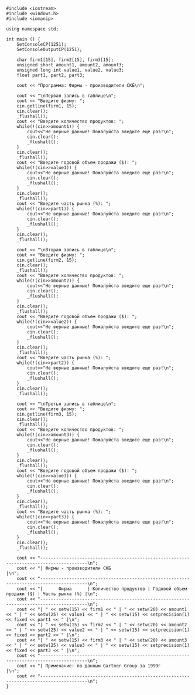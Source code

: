 ﻿```
#include <iostream>
#include <windows.h>
#include <iomanip>

using namespace std;

int main () {
	SetConsoleCP(1251);
	SetConsoleOutputCP(1251);

	char firm1[15], firm2[15], firm3[15];
	unsigned short amount1, amount2, amount3;
	unsigned long int value1, value2, value3;
	float part1, part2, part3;
	
	cout << "Программа: Фирмы - производители СКБ\n";
	
	cout << "\nПервая запись в таблице\n";
	cout << "Введите фирму: ";
	cin.getline(firm1, 15);
    cin.clear();
	_flushall();
	cout << "Введите количество продуктов: ";
	while(!(cin>>amount1)) {
		cout<<"Не верные данные! Пожалуйста введите еще раз!\n";
		cin.clear();
		_flushall();
	}
	cin.clear();
	_flushall();
	cout << "Введите годовой объем продажи ($): ";
	while(!(cin>>value1)) {
		cout<<"Не верные данные! Пожалуйста введите еще раз!\n";
		cin.clear();
		_flushall();
	}
	cin.clear();
	_flushall();
	cout << "Введите часть рынка (%): ";
	while(!(cin>>part1)) {
		cout<<"Не верные данные! Пожалуйста введите еще раз!\n";
		cin.clear();
		_flushall();
	}
	cin.clear();
	_flushall();
	
	cout << "\nВторая запись в таблице\n";
	cout << "Введите фирму: ";
	cin.getline(firm2, 15);
    cin.clear();
	_flushall();
	cout << "Введите количество продуктов: ";
	while(!(cin>>amount2)) {
		cout<<"Не верные данные! Пожалуйста введите еще раз!\n";
		cin.clear();
		_flushall();
	}
	cin.clear();
	_flushall();
	cout << "Введите годовой объем продажи ($): ";
	while(!(cin>>value2)) {
		cout<<"Не верные данные! Пожалуйста введите еще раз!\n";
		cin.clear();
		_flushall();
	}
	cin.clear();
	_flushall();
	cout << "Введите часть рынка (%): ";
	while(!(cin>>part2)) {
		cout<<"Не верные данные! Пожалуйста введите еще раз!\n";
		cin.clear();
		_flushall();
	}
	cin.clear();
	_flushall();
	
	cout << "\nТретья запись в таблице\n";
	cout << "Введите фирму: ";
	cin.getline(firm3, 15);
    cin.clear();
	_flushall();
	cout << "Введите количество продуктов: ";
	while(!(cin>>amount3)) {
		cout<<"Не верные данные! Пожалуйста введите еще раз!\n";
		cin.clear();
		_flushall();
	}
	cin.clear();
	_flushall();
	cout << "Введите годовой объем продажи ($): ";
	while(!(cin>>value3)) {
		cout<<"Не верные данные! Пожалуйста введите еще раз!\n";
		cin.clear();
		_flushall();
	}
	cin.clear();
	_flushall();
	cout << "Введите часть рынка (%): ";
	while(!(cin>>part3)) {
		cout<<"Не верные данные! Пожалуйста введите еще раз!\n";
		cin.clear();
		_flushall();
	}
	cin.clear();
	_flushall();
	
	cout << "----------------------------------------------------------------------------------------\n";
	cout << "| Фирмы - производители СКБ                                                            |\n";
	cout << "----------------------------------------------------------------------------------------\n";
	cout << "|      Фирма      | Количество продуктов | Годовой объем продажи ($) | Часть рынка (%) |\n";
	cout << "----------------------------------------------------------------------------------------\n";
	cout << "| " << setw(15) << firm1 << " | " << setw(20) << amount1 << " | " << setw(25) << value1 << " | " << setw(15) << setprecision(1) << fixed << part1 << " |\n";
	cout << "| " << setw(15) << firm2 << " | " << setw(20) << amount2 << " | " << setw(25) << value2 << " | " << setw(15) << setprecision(1) << fixed << part2 << " |\n";
	cout << "| " << setw(15) << firm3 << " | " << setw(20) << amount3 << " | " << setw(25) << value3 << " | " << setw(15) << setprecision(1) << fixed << part3 << " |\n";
	cout << "----------------------------------------------------------------------------------------\n";
	cout << "| Примечание: по данным Gartner Group за 1999г                                         |\n";
	cout << "----------------------------------------------------------------------------------------\n";
}

```
